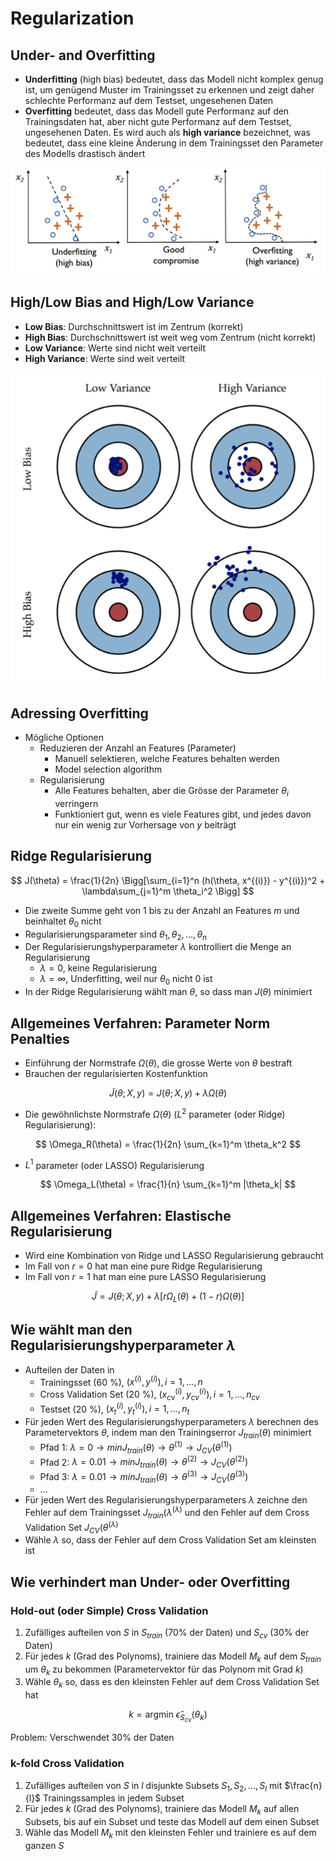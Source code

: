 # Regularization

## Under- and Overfitting

- **Underfitting** (high bias) bedeutet, dass das Modell nicht komplex genug ist, um genügend Muster im Trainingsset zu erkennen und zeigt daher schlechte Performanz auf dem Testset, ungesehenen Daten
- **Overfitting** bedeutet, dass das Modell gute Performanz auf den Trainingsdaten hat, aber nicht gute Performanz auf dem Testset, ungesehenen Daten. Es wird auch als **high variance** bezeichnet, was bedeutet, dass eine kleine Änderung in dem Trainingsset den Parameter des Modells drastisch ändert

![Under- and Overfitting](images/under_overfitting.png)

## High/Low Bias and High/Low Variance

- **Low Bias**: Durchschnittswert ist im Zentrum (korrekt)
- **High Bias**: Durchschnittswert ist weit weg vom Zentrum (nicht korrekt)
- **Low Variance**: Werte sind nicht weit verteilt
- **High Variance**: Werte sind weit verteilt

![High/Low Bias and High/Low Variance](images/high_low_bias_and_high_low_variance.png)

## Adressing Overfitting

- Mögliche Optionen
  - Reduzieren der Anzahl an Features (Parameter)
    - Manuell selektieren, welche Features behalten werden
    - Model selection algorithm
  - Regularisierung
    - Alle Features behalten, aber die Grösse der Parameter $\theta_i$ verringern
    - Funktioniert gut, wenn es viele Features gibt, und jedes davon nur ein wenig zur Vorhersage von $y$ beiträgt

## Ridge Regularisierung

$$ J(\theta) = \frac{1}{2n} \Bigg[\sum_{i=1}^n (h(\theta, x^{(i)}) - y^{(i)})^2 + \lambda\sum_{j=1}^m \theta_i^2 \Bigg] $$

- Die zweite Summe geht von 1 bis zu der Anzahl an Features $m$ und beinhaltet $\theta_0$ nicht
- Regularisierungsparameter sind $\theta_1, \theta_2, ..., \theta_n$
- Der Regularisierungshyperparameter $\lambda$ kontrolliert die Menge an Regularisierung
  - $\lambda = 0$, keine Regularisierung
  - $\lambda = \infty$, Underfitting, weil nur $\theta_0$ nicht 0 ist
- In der Ridge Regularisierung wählt man $\theta$, so dass man $J(\theta)$ minimiert

## Allgemeines Verfahren: Parameter Norm Penalties

- Einführung der Normstrafe $\Omega(\theta)$, die grosse Werte von $\theta$ bestraft
- Brauchen der regularisierten Kostenfunktion

$$ \tilde{J}(\theta; X, y) = J(\theta; X, y) + \lambda\Omega(\theta) $$

- Die gewöhnlichste Normstrafe $\Omega(\theta)$ ($L^2$ parameter (oder Ridge) Regularisierung):

$$ \Omega_R(\theta) = \frac{1}{2n} \sum_{k=1}^m \theta_k^2 $$

- $L^1$ parameter (oder LASSO) Regularisierung

$$ \Omega_L(\theta) = \frac{1}{n} \sum_{k=1}^m |\theta_k| $$

## Allgemeines Verfahren: Elastische Regularisierung

- Wird eine Kombination von Ridge und LASSO Regularisierung gebraucht
- Im Fall von $r = 0$ hat man eine pure Ridge Regularisierung
- Im Fall von $r = 1$ hat man eine pure LASSO Regularisierung

$$ \tilde{J} = J(\theta;X,y) + \lambda[r\Omega_L(\theta) +  (1 - r)\Omega(\theta)] $$

## Wie wählt man den Regularisierungshyperparameter $\lambda$

- Aufteilen der Daten in
  - Trainingsset (60 %), $(x^{(i)}, y^{(i)}), i = 1,...,n$
  - Cross Validation Set (20 %), $(x_{cv}^{(i)}, y_{cv}^{(i)}), i = 1,...,n_{cv}$
  - Testset (20 %), $(x_t^{(i)}, y_t^{(i)}), i = 1,...,n_t$
- Für jeden Wert des Regularisierungshyperparameters $\lambda$ berechnen des Parametervektors $\theta$, indem man den Trainingserror $J_{train}(\theta)$ minimiert
  - Pfad 1: $\lambda = 0 \rightarrow min J_{train}(\theta) \rightarrow \theta^{(1)} \rightarrow J_{CV}(\theta^{(1)})$
  - Pfad 2: $\lambda = 0.01 \rightarrow min J_{train}(\theta) \rightarrow \theta^{(2)} \rightarrow J_{CV}(\theta^{(2)})$
  - Pfad 3: $\lambda = 0.01 \rightarrow min J_{train}(\theta) \rightarrow \theta^{(3)} \rightarrow J_{CV}(\theta^{(3)})$
  - ...
- Für jeden Wert des Regularisierungshyperparameters $\lambda$ zeichne den Fehler auf dem Trainingsset $J_{train}(\lambda^{(\lambda)}$ und den Fehler auf dem Cross Validation Set $J_{CV}(\theta^{(\lambda)}$
- Wähle $\lambda$ so, dass der Fehler auf dem Cross Validation Set am kleinsten ist

## Wie verhindert man Under- oder Overfitting

### Hold-out (oder Simple) Cross Validation

1. Zufälliges aufteilen von $S$ in $S_{train}$ (70% der Daten) und $S_{cv}$ (30% der Daten)
2. Für jedes $k$ (Grad des Polynoms), trainiere das Modell $M_k$ auf dem $S_{train}$ um $\theta_k$ zu bekommen (Parametervektor für das Polynom mit Grad $k$)
3. Wähle $\theta_k$ so, dass es den kleinsten Fehler auf dem Cross Validation Set hat

$$ k = \text{argmin } \hat{\epsilon}_{S_{cv}}(\theta_k) $$

Problem: Verschwendet 30% der Daten

### k-fold Cross Validation

1. Zufälliges aufteilen von $S$ in $l$ disjunkte Subsets $S_1, S_2, ..., S_l$ mit $\frac{n}{l}$ Trainingssamples in jedem Subset
2. Für jedes $k$ (Grad des Polynoms), trainiere das Modell $M_k$ auf allen Subsets, bis auf ein Subset und teste das Modell auf dem einen Subset
3. Wähle das Modell $M_k$ mit den kleinsten Fehler und trainiere es auf dem ganzen $S$